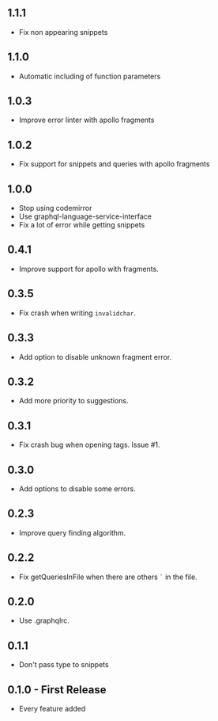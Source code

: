 ## 1.1.1

* Fix non appearing snippets

## 1.1.0

* Automatic including of function parameters

## 1.0.3

* Improve error linter with apollo fragments

## 1.0.2

* Fix support for snippets and queries with apollo fragments

## 1.0.0

* Stop using codemirror
* Use graphql-language-service-interface
* Fix a lot of error while getting snippets

## 0.4.1

* Improve support for apollo with fragments.

## 0.3.5

* Fix crash when writing ```invalidchar```.

## 0.3.3

* Add option to disable unknown fragment error.

## 0.3.2

* Add more priority to suggestions.

## 0.3.1

* Fix crash bug when opening tags. Issue #1.

## 0.3.0

* Add options to disable some errors.

## 0.2.3

* Improve query finding algorithm.

## 0.2.2

* Fix getQueriesInFile when there are others ``` ` ``` in the file.

## 0.2.0

- Use .graphqlrc.

## 0.1.1

* Don't pass type to snippets

## 0.1.0 - First Release

* Every feature added
